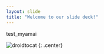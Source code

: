 ```yaml
---
layout: slide
title: "Welcome to our slide deck!"
---
```


test_myamai

![droidtocat](https://octodex.github.com/images/droidtocat.png)
{: .center}
